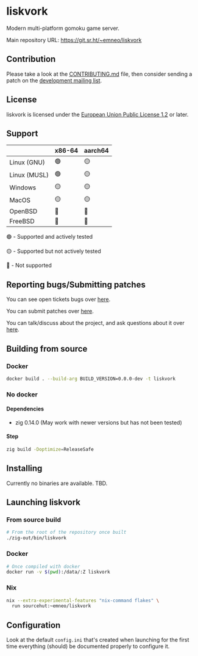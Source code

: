 # liskvork

Modern multi-platform gomoku game server.

Main repository URL: <https://git.sr.ht/~emneo/liskvork>

<!-- [![CI](https://github.com/liskvork/liskvork/actions/workflows/CI.yml/badge.svg?branch=master)](https://github.com/liskvork/liskvork/actions/workflows/CI.yml) -->

## Contribution

Please take a look at the [CONTRIBUTING.md](CONTRIBUTING.md) file, then consider
sending a patch on the
[development mailing list](https://lists.sr.ht/~emneo/liskvork-devel).

## License

liskvork is licensed under the
[European Union Public License 1.2](https://joinup.ec.europa.eu/collection/eupl/eupl-text-eupl-12)
or later.

## Support

|              | x86-64 | aarch64 |
|--------------|--------|---------|
| Linux (GNU)  | 🟢     | 🟡      |
| Linux (MUSL) | 🟢     | 🟡      |
| Windows      | 🟡     | 🟡      |
| MacOS        | 🟡     | 🟡      |
| OpenBSD      | 🔴     | 🔴      |
| FreeBSD      | 🔴     | 🔴      |

🟢 - Supported and actively tested

🟡 - Supported but not actively tested

🔴 - Not supported

## Reporting bugs/Submitting patches

You can see open tickets bugs over
[here](https://todo.sr.ht/~emneo/liskvork).

You can submit patches over
[here](https://lists.sr.ht/~emneo/liskvork-devel).

You can talk/discuss about the project, and ask questions about it over
[here](https://lists.sr.ht/~emneo/liskvork-discuss).

## Building from source

### Docker

```sh
docker build . --build-arg BUILD_VERSION=0.0.0-dev -t liskvork
```

### No docker

#### Dependencies

- zig 0.14.0 (May work with newer versions but has not been tested)

#### Step

```sh
zig build -Doptimize=ReleaseSafe
```

## Installing

<!-- Get the binary from
[Github release tab](https://github.com/liskvork/liskvork/releases) and then
just launch it. -->

Currently no binaries are available. TBD.

## Launching liskvork

### From source build

```sh
# From the root of the repository once built
./zig-out/bin/liskvork
```

### Docker

```sh
# Once compiled with docker
docker run -v $(pwd):/data/:Z liskvork
```

### Nix

```sh
nix --extra-experimental-features "nix-command flakes" \
  run sourcehut:~emneo/liskvork
```

## Configuration

Look at the default `config.ini` that's created when launching for the first
time everything (should) be documented properly to configure it.
